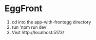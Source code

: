 # EggFront
1. cd into the app-with-frontegg directory
2. run 'npm run dev'
3. Visit http://localhost:5173/
